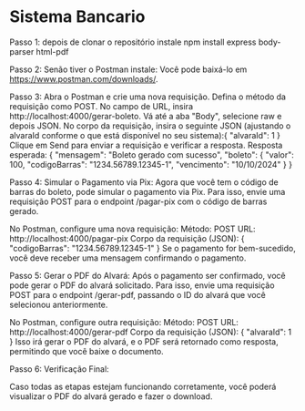 # Sistema Bancario

Passo 1:  depois de clonar o repositório instale npm install express body-parser html-pdf

Passo 2: Senão tiver o Postman instale: Você pode baixá-lo em https://www.postman.com/downloads/.

Passo 3: Abra o Postman e crie uma nova requisição.
Defina o método da requisição como POST.
No campo de URL, insira http://localhost:4000/gerar-boleto.
Vá até a aba "Body", selecione raw e depois JSON.
No corpo da requisição, insira o seguinte JSON (ajustando o alvaraId conforme o que está disponível no seu sistema):{
  "alvaraId": 1
}
Clique em Send para enviar a requisição e verificar a resposta.
Resposta esperada: {
  "mensagem": "Boleto gerado com sucesso",
  "boleto": {
    "valor": 100,
    "codigoBarras": "1234.56789.12345-1",
    "vencimento": "10/10/2024"
  }
}


Passo 4: Simular o Pagamento via Pix: Agora que você tem o código de barras do boleto, pode simular o pagamento via Pix. Para isso, envie uma requisição POST para o endpoint /pagar-pix com o código de barras gerado.

No Postman, configure uma nova requisição:
Método: POST
URL: http://localhost:4000/pagar-pix
Corpo da requisição (JSON): {
  "codigoBarras": "1234.56789.12345-1"
}
Se o pagamento for bem-sucedido, você deve receber uma mensagem confirmando o pagamento.

Passo 5: Gerar o PDF do Alvará: Após o pagamento ser confirmado, você pode gerar o PDF do alvará solicitado. Para isso, envie uma requisição POST para o endpoint /gerar-pdf, passando o ID do alvará que você selecionou anteriormente.

No Postman, configure outra requisição:
Método: POST
URL: http://localhost:4000/gerar-pdf
Corpo da requisição (JSON): {
  "alvaraId": 1
}
Isso irá gerar o PDF do alvará, e o PDF será retornado como resposta, permitindo que você baixe o documento.

Passo 6: Verificação Final:

Caso todas as etapas estejam funcionando corretamente, você poderá visualizar o PDF do alvará gerado e fazer o download.












